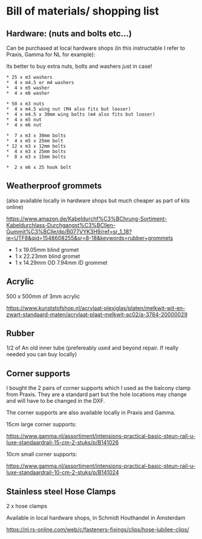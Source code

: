 # Bill of materials/ shopping list

## Hardware: (nuts and bolts etc...)

Can be purchased at local hardware shops (in this instructable I refer to Praxis, Gamma for NL for example):

Its better to buy extra nuts, bolts and washers just in case!

```
* 25 x m3 washers
*  4 x m4.5 or m4 washers
*  4 x m5 washer
*  4 x m6 washer

* 50 x m3 nuts
*  4 x m4.5 wing nut (M4 also fits but looser)
*  4 x m4.5 x 30mm wing bolts (m4 also fits but looser)
*  4 x m5 nut
*  4 x m6 nut

*  7 x m3 x 30mm bolts
*  4 x m5 x 25mm bolt
* 12 x m3 x 12mm bolts
*  4 x m3 x 25mm bolts
*  8 x m3 x 15mm bolts

*  2 x m6 x 25 hook bolt
```

## Weatherproof grommets
(also available locally in hardware shops but much cheaper as part of kits online)

https://www.amazon.de/Kabeldurchf%C3%BChrung-Sortiment-Kabeldurchlass-Durchgangst%C3%BCllen-Gummit%C3%BClle/dp/B077VYK3H9/ref=sr_1_18?ie=UTF8&qid=1548608255&sr=8-18&keywords=rubber+grommets


* 1 x 19.05mm blind gromet
* 1 x 22.23mm blind gromet
* 1 x 14.29mm OD 7.94mm ID grommet 

## Acrylic

500 x 500mm of 3mm acrylic

https://www.kunststofshop.nl/acrylaat-plexiglas/platen/melkwit-wit-en-zwart-standaard-maten/acrylaat-plaat-melkwit-ac02/a-3784-20000029

## Rubber

1/2 of An old inner tube (prefereably used and beyond repair. If really needed you can buy locally)

## Corner supports

I bought the 2 pairs of corner supports which I used as the balcony clamp from Praxis. They are a standard part but the hole locations may change and will have to be changed in the DXF.

The corner supports are also available locally in Praxis and Gamma.

15cm large corner supports:

https://www.gamma.nl/assortiment/intensions-practical-basic-steun-rail-u-luxe-standaardrail-15-cm-2-stuks/p/B141026

10cm small corner supports:

https://www.gamma.nl/assortiment/intensions-practical-basic-steun-rail-u-luxe-standaardrail-10-cm-2-stuks/p/B141024

## Stainless steel Hose Clamps

2 x hose clamps

Available in local hardware shops, in Schmidt Houthandel in Amsterdam

https://nl.rs-online.com/web/c/fasteners-fixings/clips/hose-jubilee-clips/





